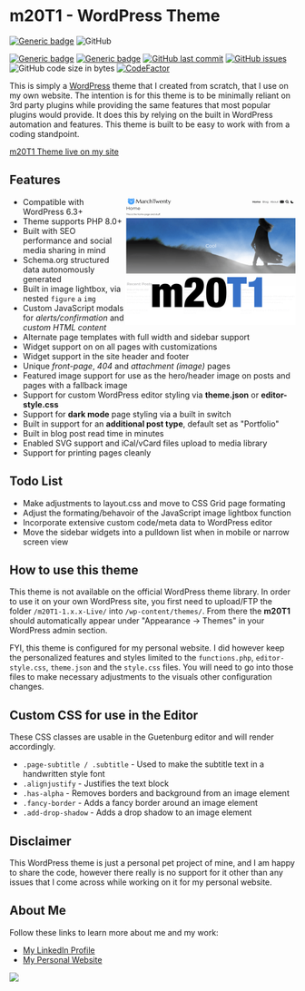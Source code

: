 # m20T1 - WordPress Theme

[![Generic badge](https://img.shields.io/github/v/release/midkiffaries/m20T1?include_prereleases&style=for-the-badge)](https://github.com/midkiffaries/m20T1/releases/)
![GitHub](https://img.shields.io/github/license/midkiffaries/m20T1?color=blue&style=for-the-badge)

[![Generic badge](https://img.shields.io/badge/Language-php-blue.svg)](https://github.com/midkiffaries/m20T1/search?l=php)
[![Generic badge](https://img.shields.io/badge/Language-javascript-red.svg)](https://github.com/midkiffaries/m20T1/search?l=javascript)
[![GitHub last commit](https://img.shields.io/github/last-commit/midkiffaries/m20T1)](https://github.com/midkiffaries/m20T1/commits)
[![GitHub issues](https://img.shields.io/github/issues/midkiffaries/m20T1)](https://github.com/midkiffaries/m20T1/issues)
![GitHub code size in bytes](https://img.shields.io/github/languages/code-size/midkiffaries/m20T1)
[![CodeFactor](https://www.codefactor.io/repository/github/midkiffaries/m20t1/badge)](https://www.codefactor.io/repository/github/midkiffaries/m20t1)


This is simply a <a href="https://wordpress.org/">WordPress</a> theme that I created from scratch, that I use on my own website.
The intention is for this theme is to be minimally reliant on 3rd party plugins while providing the same features that most popular plugins would provide. It does this by relying on the built in WordPress automation and features. This theme is built to be easy to work with from a coding standpoint.

<a href="https://www.marchtwenty.com/">m20T1 Theme live on my site</a>

## Features
<img src="https://github.com/midkiffaries/m20T1/blob/c30b7d20c3ab426311dea8624b8ea740a002bb31/screenshot.png" alt="" width="300" align="right" />

- Compatible with WordPress 6.3+
- Theme supports PHP 8.0+
- Built with SEO performance and social media sharing in mind
- Schema.org structured data autonomously generated
- Built in image lightbox, via nested <code>figure</code> <code>a</code> <code>img</code>
- Custom JavaScript modals for <i>alerts/confirmation</i> and <i>custom HTML content</i>
- Alternate page templates with full width and sidebar support
- Widget support on on all pages with customizations
- Widget support in the site header and footer
- Unique <i>front-page</i>, <i>404</i> and <i>attachment (image)</i> pages
- Featured image support for use as the hero/header image on posts and pages with a fallback image
- Support for custom WordPress editor styling via <b>theme.json</b> or <b>editor-style.css</b>
- Support for <b>dark mode</b> page styling via a built in switch
- Built in support for an <b>additional post type</b>, default set as "Portfolio"
- Built in blog post read time in minutes
- Enabled SVG support and iCal/vCard files upload to media library
- Support for printing pages cleanly

## Todo List
- Make adjustments to layout.css and move to CSS Grid page formating
- Adjust the formating/behavoir of the JavaScript image lightbox function
- Incorporate extensive custom code/meta data to WordPress editor
- Move the sidebar widgets into a pulldown list when in mobile or narrow screen view

## How to use this theme
This theme is not available on the official WordPress theme library. In order to use it on your own WordPress site, you first need to upload/FTP the folder <code>/m20T1-1.x.x-Live/</code> into <code>/wp-content/themes/</code>. From there the <b>m20T1</b> should automatically appear under "Appearance -> Themes" in your WordPress admin section.

FYI, this theme is configured for my personal website. I did however keep the personalized features and styles limited to the <code>functions.php</code>, <code>editor-style.css</code>, <code>theme.json</code> and the <code>style.css</code> files. You will need to go into those files to make necessary adjustments to the visuals other configuration changes.

## Custom CSS for use in the Editor
These CSS classes are usable in the Guetenburg editor and will render accordingly.
<ul>
  <li><code>.page-subtitle / .subtitle</code> - Used to make the subtitle text in a handwritten style font</li>
  <li><code>.alignjustify</code> - Justifies the text block</li>
  <li><code>.has-alpha</code> - Removes borders and background from an image element</li>
  <li><code>.fancy-border</code> - Adds a fancy border around an image element</li>
  <li><code>.add-drop-shadow</code> - Adds a drop shadow to an image element</li>
</ul>

## Disclaimer
This WordPress theme is just a personal pet project of mine, and I am happy to share the code, however there really is no support for it other than any issues that I come across while working on it for my personal website.

## About Me
Follow these links to learn more about me and my work:
<ul>
  <li><a href="https://www.linkedin.com/in/tedbalmer/">My LinkedIn Profile</a></li>
  <li><a href="https://www.marchtwenty.com/">My Personal Website</a></li>
</ul>

<a href="https://github.com/midkiffaries/m20T1/graphs/contributors">
  <img src="https://contrib.rocks/image?repo=midkiffaries/m20T1" />
</a>
